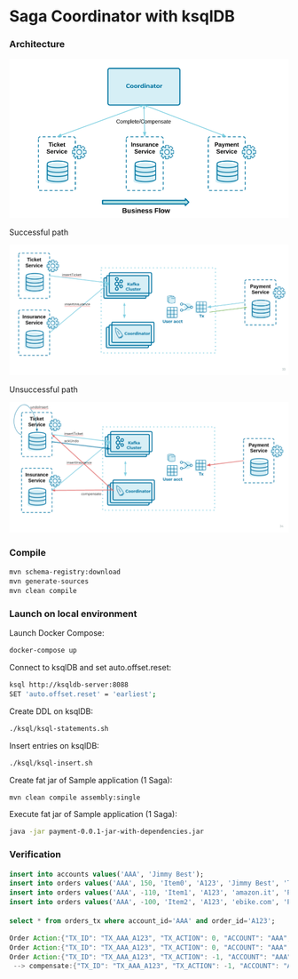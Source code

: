 Saga Coordinator with ksqlDB
=============================

### Architecture


![ScreenShot 1](images/saga0.png)

Successful path

![ScreenShot 1](images/saga1.png)

Unsuccessful path

![ScreenShot 1](images/saga2.png)


### Compile

```bash
mvn schema-registry:download
mvn generate-sources
mvn clean compile
```

### Launch on local environment

Launch Docker Compose:

```bash
docker-compose up
```

Connect to ksqlDB and set auto.offset.reset:

```bash
ksql http://ksqldb-server:8088
SET 'auto.offset.reset' = 'earliest';
```

Create DDL on ksqlDB:

```bash
./ksql/ksql-statements.sh
```

Insert entries on ksqlDB:

```bash
./ksql/ksql-insert.sh
```

Create fat jar of Sample application (1 Saga):

```bash
mvn clean compile assembly:single
```

Execute fat jar of Sample application (1 Saga):

```bash
java -jar payment-0.0.1-jar-with-dependencies.jar
```

### Verification

```sql
insert into accounts values('AAA', 'Jimmy Best');
insert into orders values('AAA', 150, 'Item0', 'A123', 'Jimmy Best', 'Transfer funds', '2020-04-22 03:19:51');
insert into orders values('AAA', -110, 'Item1', 'A123', 'amazon.it', 'Purchase', '2020-04-22 03:19:55');
insert into orders values('AAA', -100, 'Item2', 'A123', 'ebike.com', 'Purchase', '2020-04-22 03:19:58');

select * from orders_tx where account_id='AAA' and order_id='A123';
```

```java
Order Action:{"TX_ID": "TX_AAA_A123", "TX_ACTION": 0, "ACCOUNT": "AAA", "ITEMS": ["Item0"], "ORDER": "A123"}
Order Action:{"TX_ID": "TX_AAA_A123", "TX_ACTION": 0, "ACCOUNT": "AAA", "ITEMS": ["Item0", "Item1"], "ORDER": "A123"}
Order Action:{"TX_ID": "TX_AAA_A123", "TX_ACTION": -1, "ACCOUNT": "AAA", "ITEMS": ["Item0", "Item1", "Item2"], "ORDER": "A123"}
 --> compensate:{"TX_ID": "TX_AAA_A123", "TX_ACTION": -1, "ACCOUNT": "AAA", "ITEMS": ["Item0", "Item1", "Item2", "ORDER": "A123"}
```

